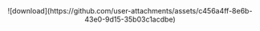 <center>![download](https://github.com/user-attachments/assets/c456a4ff-8e6b-43e0-9d15-35b03c1acdbe)</center>

